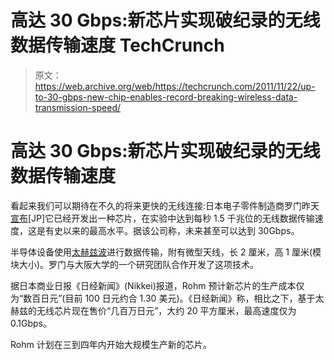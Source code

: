 # 高达 30 Gbps:新芯片实现破纪录的无线数据传输速度 TechCrunch

> 原文：<https://web.archive.org/web/https://techcrunch.com/2011/11/22/up-to-30-gbps-new-chip-enables-record-breaking-wireless-data-transmission-speed/>

# 高达 30 Gbps:新芯片实现破纪录的无线数据传输速度

看起来我们可以期待在不久的将来更快的无线连接:日本电子零件制造商罗门昨天[宣布](https://web.archive.org/web/20230209124905/http://www.rohm.co.jp/news/111121.html)[JP]它已经开发出一种芯片，在实验中达到每秒 1.5 千兆位的无线数据传输速度，这是有史以来的最高水平。据该公司称，未来甚至可以达到 30Gbps。

半导体设备使用[太赫兹波](https://web.archive.org/web/20230209124905/http://en.wikipedia.org/wiki/Terahertz_radiation)进行数据传输，附有微型天线，长 2 厘米，高 1 厘米(模块大小)。罗门与大阪大学的一个研究团队合作开发了这项技术。

据日本商业日报《日经新闻》(Nikkei)报道，Rohm 预计新芯片的生产成本仅为“数百日元”(目前 100 日元约合 1.30 美元)。《日经新闻》称，相比之下，基于太赫兹的无线芯片现在售价“几百万日元”，大约 20 平方厘米，最高速度仅为 0.1Gbps。

Rohm 计划在三到四年内开始大规模生产新的芯片。